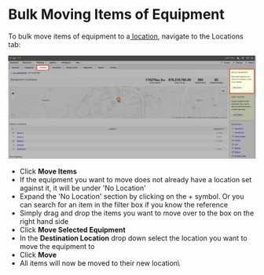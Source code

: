 # Bulk Moving Items of Equipment

To bulk move items of equipment to a[ location](./), navigate to the Locations tab:

![](<../../.gitbook/assets/bulk moving items.png>)

* Click **Move Items**
* If the equipment you want to move does not already have a location set against it, it will be under 'No Location'
* Expand the 'No Location' section by clicking on the + symbol. Or you can search for an item in the filter box if you know the reference
* Simply drag and drop the items you want to move over to the box on the right hand side
* Click **Move Selected Equipment**
* In the **Destination Location** drop down select the location you want to move the equipment to
* Click **Move**
* All items will now be moved to their new location\
